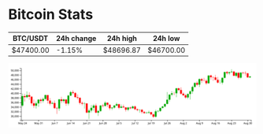 # Bitcoin Stats

BTC/USDT|24h change|24h high|24h low|
|---|---|---|---|
|$47400.00|-1.15%|$48696.87|$46700.00|

<img src="./chart.svg">
